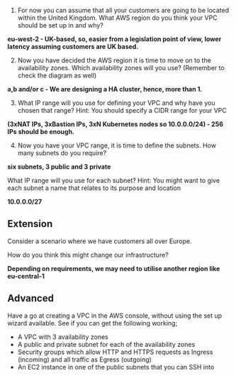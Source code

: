 
1. For now you can assume that all your customers are going to be located within the United Kingdom. What AWS region do you think your VPC should be set up in and why?

**eu-west-2 - UK-based, so, easier from a legislation point of view, lower latency assuming customers are UK based.**

2. Now you have decided the AWS region it is time to move on to the availability zones. Which availability zones will you use? (Remember to check the diagram as well)

**a,b and/or c - We are designing a HA cluster, hence, more than 1.**

3. What IP range will you use for defining your VPC and why have you chosen that range?
Hint: You should specify a CIDR range for your VPC

**(3xNAT IPs, 3xBastion IPs, 3xN Kubernetes nodes so 10.0.0.0/24) - 256 IPs should be enough.**

4. Now you have your VPC range, it is time to define the subnets.
How many subnets do you require?

**six subnets, 3 public and 3 private**

What IP range will you use for each subnet?
Hint: You might want to give each subnet a name that relates to its purpose and location

**10.0.0.0/27**

## Extension

Consider a scenario where we have customers all over Europe.

How do you think this might change our infrastructure?

**Depending on requirements, we may need to utilise another region like eu-central-1**

## Advanced

Have a go at creating a VPC in the AWS console, without using the set up wizard available. See if you can get the following working;

- A VPC with 3 availability zones
- A public and private subnet for each of the availability zones
- Security groups which allow HTTP and HTTPS requests as Ingress (incoming) and all traffic as Egress (outgoing)
- An EC2 instance in one of the public subnets that you can SSH into
